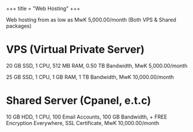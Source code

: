 +++
title = "Web Hosting"
+++

Web hosting from as low as MwK 5,000.00/month (Both VPS & Shared packages)

<!--more-->

# VPS (Virtual Private Server)

20 GB SSD, 1 CPU, 512 MB RAM, 0.50 TB Bandwidth, MwK 5,000.00/month

25 GB SSD, 1 CPU, 1 GB RAM, 1 TB Bandwidth, MwK 10,000.00/month

# Shared Server (Cpanel, e.t.c)

10 GB HDD, 1 CPU, 100 Email Accounts, 100 GB Bandwidth, + FREE Encryption Everywhere, SSL Certificate, MwK 10,000.00/month